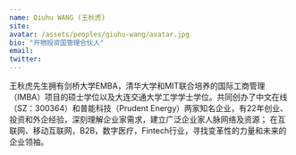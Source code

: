 ```yaml
---
name: Qiuhu WANG (王秋虎)
site: 
avatar: /assets/peoples/qiuhu-wang/avatar.jpg
bio: "开物投资国管理合伙人"
email: 
twitter: 
---
```


王秋虎先生拥有剑桥大学EMBA，清华大学和MIT联合培养的国际工商管理（IMBA）项目的硕士学位以及大连交通大学工学学士学位。共同创办了中文在线（SZ：300364）和普能科技（Prudent Energy）两家知名企业，有22年创业、投资和外企经验，深刻理解企业家需求，建立广泛企业家人脉网络及资源； 在互联网、移动互联网，B2B，数字医疗，Fintech行业，寻找变革性的力量和未来的企业领袖。
